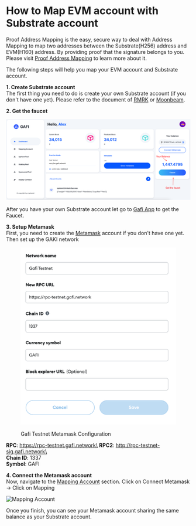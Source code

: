 # How to Map EVM account with Substrate account

Proof Address Mapping is the easy, secure way to deal with Address Mapping to map two addresses between the Substrate(H256) address and EVM(H160) address. By providing proof that the signature belongs to you. Please visit [Proof Address Mapping](https://wiki.gafi.network/learn/proof-address-mapping) to learn more about it.

The following steps will help you map your EVM account and Substrate account.

**1. Create Substrate account**\
The first thing you need to do is create your own Substrate account (if you don't have one yet). Please refer to the document of [RMRK](https://www.youtube.com/watch?v=spSPykclJ8I\&ab\_channel=RMRK) or [Moonbeam](https://moonbeam.foundation/tutorials/create-polkadot-js-account/).

**2. Get the faucet**

![Get the Faucet](../.gitbook/assets/faucet.png)

After you have your own Substrate account let go to [Gafi App](https://apps.gafi.network/admin/dashboard) to get the Faucet.

**3. Setup Metamask**\
First, you need to create the [Metamask](https://metamask.io/) account if you don't have one yet. Then set up the GAKI network

<figure><img src="../.gitbook/assets/gafi-testnet-metamask.png" alt=""><figcaption><p>Gafi Testnet Metamask Configuration</p></figcaption></figure>

**RPC**: https://rpc-testnet.gafi.network\
**RPC2**: http://rpc-testnet-sig.gafi.network\
\
**Chain ID**: 1337\
**Symbol**: GAFI

**4. Connect the Metamask account**\
Now, navigate to the [Mapping Account](https://apps.gafi.network/admin/mapping-account) section. Click on Connect Metamask -> Click on Mapping

![Mapping Account](../.gitbook/assets/map-account.png)

Once you finish, you can see your Metamask account sharing the same balance as your Substrate account.
